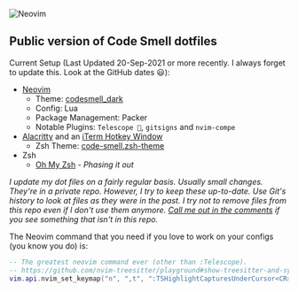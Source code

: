 ![Neovim](https://img.shields.io/badge/editor-Neovim-green?logo=neovim&style=plastic)
## Public version of Code Smell dotfiles
Current Setup (Last Updated 20-Sep-2021 or more recently. I always forget to update this. Look at the GitHub dates 😃): 
- [Neovim](https://neovim.io/)
	- Theme: [codesmell_dark](https://github.com/whatsthatsmell/codesmell_dark.vim)
	- Config: Lua
	- Package Management: Packer
	- Notable Plugins: `Telescope 🔭`, `gitsigns` and `nvim-compe`
- [Alacritty](https://github.com/alacritty/alacritty) and an [iTerm Hotkey Window](https://www.iterm2.com/)
    - Zsh Theme: [code-smell.zsh-theme](https://github.com/whatsthatsmell/dots/blob/master/public%20dots/zsh/code-smell.zsh-theme)
- Zsh  
    - [Oh My Zsh](https://ohmyz.sh/) - _Phasing it out_

_I update my dot files on a fairly regular basis. Usually small changes. They're in a private repo. However, I try to keep these up-to-date. Use Git's history to look at files as they were in the past. I try not to remove files from this repo even if I don't use them anymore. [Call me out in the comments](https://www.youtube.com/c/CodeSmell) if you see something that isn't in this repo._

The Neovim command that you need if you love to work on your configs (you know you do) is:
```lua
-- The greatest neovim command ever (other than :Telescope).
-- https://github.com/nvim-treesitter/playground#show-treesitter-and-syntax-highlight-groups-under-the-cursor
vim.api.nvim_set_keymap("n", ",t", ":TSHighlightCapturesUnderCursor<CR>", { noremap = true, silent = true })
```
